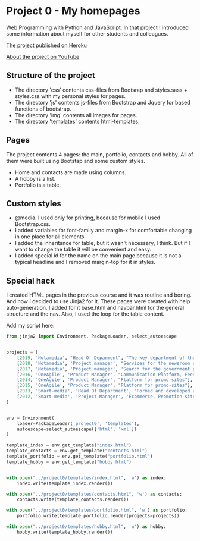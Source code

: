 # Project 0 - My homepages

Web Programming with Python and JavaScript.
In that project I introduced some information about myself for other students and colleagues.

[The project published on Heroku](https://homepage-mandrianova.herokuapp.com/templates/index.html)

[About the project on YouTube](https://www.youtube.com/watch?v=8IpPsb8APwU)

## Structure of the project

- The directory 'css' contents css-files from Bootsrap and styles.sass + styles.css with my personal styles for pages.
- The directory 'js' contents js-files from Bootstrap and Jquery for based functions of bootstrap.
- The directory 'img' contents all images for pages.
- The directory 'templates' contents html-templates.

## Pages

The project contents 4 pages: the main, portfolio, contacts and hobby. All of them were built using Bootstap and some custom styles.

- Home and contacts are made using columns.
- A hobby is a list.
- Portfolio is a table.

## Custom styles
- @media. I used only for printing, because for mobile I used Bootstrap.css.
- I added variables for font-family and margin-x for comfortable changing in one place for all elements.
- I added the inheritance for table, but it wasn't necessary, I think. But if I want to change the table it will be convenient and easy.
- I added special id for the name on the main page because it is not a typical headline and I removed margin-top for it in styles.

## Special hack

I created HTML pages in the previous course and it was routine and boring. And now I decided to use Jinja2 for it. These pages were created with help auto-generation. I added for it base.html and navbar.html for the general structure and the nav. Also, I used the loop for the table content.

Add my script here:

```python
from jinja2 import Environment, PackageLoader, select_autoescape


projects = [
    [2019, 'Notamedia', "Head Of Deparment", "The key department of the agency"],
    [2018, 'Notamedia', 'Project manager', "Services for the newsroom staff of the government portal"],
    [2017, 'Notamedia', 'Project manager', 'Search for the government portal'],
    [2016, 'OneAgile', 'Product Manager', "Communication Platform, Feedback system"],
    [2014, 'OneAgile', 'Product Manager', "Platform for promo-sites"],
    [2015, 'OneAgile', 'Product Manager', "Platform for promo-sites"],
    [2013, 'Smart-media', 'Head Of Department', "Formed and developed a department for the development of sites and promotional materials"],
    [2012, 'Smart-media', 'Project Manager', 'Ecommerce, Promotion sites and materials, sites for business']
]


env = Environment(
    loader=PackageLoader('project0', 'templates'),
    autoescape=select_autoescape(['html', 'xml'])
)

template_index = env.get_template("index.html")
template_contacts = env.get_template("contacts.html")
template_portfolio = env.get_template("portfolio.html")
template_hobby = env.get_template("hobby.html")


with open("../project0/templates/index.html", 'w') as index:
    index.write(template_index.render())

with open("../project0/templates/contacts.html", 'w') as contacts:
    contacts.write(template_contacts.render())

with open("../project0/templates/portfolio.html", 'w') as portfolio:
    portfolio.write(template_portfolio.render(projects=projects))

with open("../project0/templates/hobby.html", 'w') as hobby:
    hobby.write(template_hobby.render())
```
